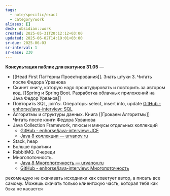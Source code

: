 ```yaml
---
tags:
  - note/specific/exact
  - category/work
aliases: []
deck: obsidian::work
created: 2025-05-31T20:12:12+03:00
updated: 2025-06-02T14:19:01+03:00
sr-due: 2025-06-03
sr-interval: 1
sr-ease: 230
---
```


**Консультация паблик для вкатунов 31.05**
—
- [[Head First Паттерны Проектирования]]. Знать штуки 3. Читать после Федора Урванова
- Скинет книгу, которую надо проштудировать и повторить за автором код. [[Spring и Spring Boot. Разработка облачных приложений на Java Федор Урванов]]
- Повторить SQL, join'ы. Операторы select, insert into, update [GitHub - enhorse/java-interview: SQL](https://github.com/enhorse/java-interview/tree/master#sql)
- Алгоритмы и структуры данных. Книга [[Грокаем Алгоритмы]] Читать после книги Федора Урванова
- Java Collection Framework, плюсы и минусы отдельных коллекций
	- [GitHub - enhorse/java-interview: JCF](https://github.com/enhorse/java-interview/tree/master#java-collections)
	- [Java 8 коллекции — urvanov.ru](https://urvanov.ru/2016/06/14/java-8-%d0%ba%d0%be%d0%bb%d0%bb%d0%b5%d0%ba%d1%86%d0%b8%d0%b8/)
- Stack, heap
- Больше практики
- RabbitMQ. Очереди
- Многопоточность.
	- [Java 8 Многопоточность — urvanov.ru](https://urvanov.ru/2016/05/27/java-8-%d0%bc%d0%bd%d0%be%d0%b3%d0%be%d0%bf%d0%be%d1%82%d0%be%d1%87%d0%bd%d0%be%d1%81%d1%82%d1%8c/)
	- [GitHub - enhorse/java-interview: Многопоточность](https://github.com/enhorse/java-interview/tree/master#%D0%9C%D0%BD%D0%BE%D0%B3%D0%BE%D0%BF%D0%BE%D1%82%D0%BE%D1%87%D0%BD%D0%BE%D1%81%D1%82%D1%8C)

рекомендую не скачивать исходники как советует автор, а писать все самому. Можешь скачать только клиентскую часть, которая тебя как бэка не касается
